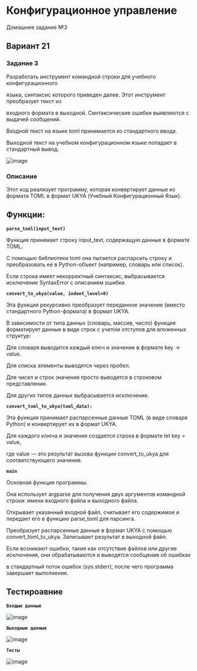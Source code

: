 # Конфигурационное управление
Домашнее задание №3
## Вариант 21
### Задание 3

Разработать инструмент командной строки для учебного конфигурационного

языка, синтаксис которого приведен далее. Этот инструмент преобразует текст из

входного формата в выходной. Синтаксические ошибки выявляются с выдачей сообщений.

Входной текст на языке toml принимается из стандартного ввода.

Выходной текст на учебном конфигурационном языке попадает в стандартный вывод.

![image](https://github.com/user-attachments/assets/926afeae-35c4-4c5a-85c2-9023e2620424)

### Описание
Этот код реализует программу, которая конвертирует данные из формата TOML в формат UKYA (Учебный Конфигурационный Язык).

## Функции:

**`parse_toml(input_text)`**

Функция принимает строку input_text, содержащую данные в формате TOML.

С помощью библиотеки toml она пытается распарсить строку и преобразовать ее в Python-объект (например, словарь или список).

Если строка имеет некорректный синтаксис, выбрасывается исключение SyntaxError с описанием ошибки.

**`convert_to_ukya(value, indent_level=0)`**

Эта функция рекурсивно преобразует переданное значение (вместо стандартного Python-формата) в формат UKYA.

В зависимости от типа данных (словарь, массив, число) функция форматирует данные в виде строк с учетом отступов для вложенных структур:

Для словаря выводится каждый ключ и значение в формате key -> value.

Для списка элементы выводятся через пробел.

Для чисел и строк значения просто выводятся в строковом представлении.

Для других типов данных выбрасывается исключение.

**`convert_toml_to_ukya(toml_data):`**

Эта функция принимает распарсенные данные TOML (в виде словаря Python) и конвертирует их в формат UKYA.

Для каждого ключа и значения создается строка в формате let key = value, 

где value — это результат вызова функции convert_to_ukya для соответствующего значения.

**`main`**

Основная функция программы.

Она использует argparse для получения двух аргументов командной строки: имени входного файла и выходного файла.

Открывает указанный входной файл, считывает его содержимое и передает его в функцию parse_toml для парсинга.

Преобразует распарсенные данные в формат UKYA с помощью convert_toml_to_ukya. Записывает результат в выходной файл.

Если возникают ошибки, такие как отсутствие файлов или другие исключения, они обрабатываются и выводятся сообщения об ошибках 

в стандартный поток ошибок (sys.stderr), после чего программа завершает выполнение.

## Тестироавние
**`Входые данные`**

![image](https://github.com/user-attachments/assets/c90a6332-77ab-4739-8bda-af1ac1ca9511)

**`Выходные данные`**

![image](https://github.com/user-attachments/assets/85977f6a-251b-403d-95b3-94ac462fad2b)

**`Тесты`**

![image](https://github.com/user-attachments/assets/97a25912-d703-4e93-9664-3211094abc19)
